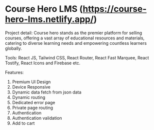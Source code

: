 # Course Hero LMS (https://course-hero-lms.netlify.app/)
Project detail: Course hero stands as the premier platform for selling courses, offering a vast array of educational resources and materials, catering to diverse learning needs and empowering countless learners globally.


Tools: React JS, Tailwind CSS, React Router, React Fast Marquee, React Tostify, React Icons and Firebase etc.


Features: 
1. Premium UI Design
2. Device Responsive
3. Dynamic data fetch from json data
4. Dynamic routing
5. Dedicated error page
6. Private page routing
7. Authentication
8. Authentication validation
9. Add to cart


